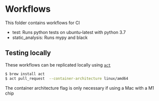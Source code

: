 # Workflows

This folder contains workflows for CI

- test: Runs python tests on ubuntu-latest with python 3.7
- static_analysis: Runs mypy and black

## Testing locally

These workflows can be replicated locally using [`act`](https://github.com/nektos/act)

```bash
$ brew install act
$ act pull_request  --container-architecture linux/amd64
```

The container architecture flag is only necessary if using a Mac with a M1 chip